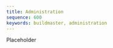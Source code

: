 ```yaml
---
title: Administration
sequence: 600
keywords: buildmaster, administration
---
```


Placeholder
